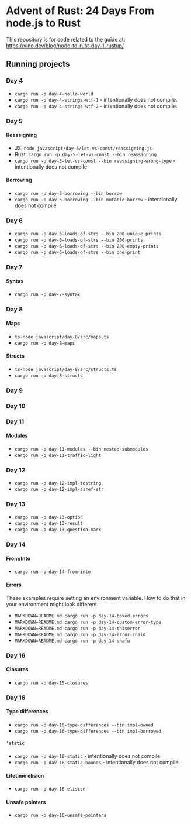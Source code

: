 # Advent of Rust: 24 Days From node.js to Rust

This repository is for code related to the guide at: https://vino.dev/blog/node-to-rust-day-1-rustup/

## Running projects

### Day 4

- `cargo run -p day-4-hello-world`
- `cargo run -p day-4-strings-wtf-1` - intentionally does not compile.
- `cargo run -p day-4-strings-wtf-2` - intentionally does not compile.

### Day 5

#### Reassigning

- JS: `node javascript/day-5/let-vs-const/reassigning.js`
- Rust: `cargo run -p day-5-let-vs-const --bin reassigning`
- `cargo run -p day-5-let-vs-const --bin reassigning-wrong-type` - intentionally does not compile

#### Borrowing

- `cargo run -p day-5-borrowing --bin borrow`
- `cargo run -p day-5-borrowing --bin mutable-borrow` - intentionally does not compile

### Day 6

- `cargo run -p day-6-loads-of-strs --bin 200-unique-prints`
- `cargo run -p day-6-loads-of-strs --bin 200-prints`
- `cargo run -p day-6-loads-of-strs --bin 200-empty-prints`
- `cargo run -p day-6-loads-of-strs --bin one-print`

### Day 7

#### Syntax

- `cargo run -p day-7-syntax`

### Day 8

#### Maps

- `ts-node javascript/day-8/src/maps.ts`
- `cargo run -p day-8-maps`

#### Structs

- `ts-node javascript/day-8/src/structs.ts`
- `cargo run -p day-8-structs`

### Day 9

### Day 10

### Day 11

#### Modules

- `cargo run -p day-11-modules --bin nested-submodules`
- `cargo run -p day-11-traffic-light`

### Day 12

- `cargo run -p day-12-impl-tostring`
- `cargo run -p day-12-impl-asref-str`

### Day 13

- `cargo run -p day-13-option`
- `cargo run -p day-13-result`
- `cargo run -p day-13-question-mark`

### Day 14

#### From/Into

- `cargo run -p day-14-from-into`

#### Errors

These examples require setting an environment variable. How to do that in your environment might look different.

- `MARKDOWN=README.md cargo run -p day-14-boxed-errors`
- `MARKDOWN=README.md cargo run -p day-14-custom-error-type`
- `MARKDOWN=README.md cargo run -p day-14-thiserror`
- `MARKDOWN=README.md cargo run -p day-14-error-chain`
- `MARKDOWN=README.md cargo run -p day-14-snafu`

### Day 16

#### Closures

- `cargo run -p day-15-closures`

### Day 16

#### Type differences

- `cargo run -p day-16-type-differences --bin impl-owned`
- `cargo run -p day-16-type-differences --bin impl-borrowed`

#### `'static`

- `cargo run -p day-16-static` - intentionally does not compile
- `cargo run -p day-16-static-bounds` - intentionally does not compile

#### Lifetime elision

- `cargo run -p day-16-elision`

#### Unsafe pointers

- `cargo run -p day-16-unsafe-pointers`
